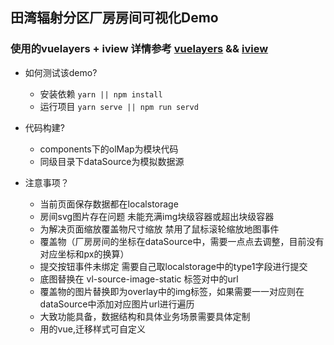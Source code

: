 ## 田湾辐射分区厂房房间可视化Demo

### 使用的vuelayers + iview 详情参考 <a href='https://vuelayers.github.io/#/'>vuelayers</a> && <a href='https://www.iviewui.com/'>iview</a>
- 如何测试该demo?

  - 安装依赖 `yarn || npm install`
  - 运行项目 `yarn serve || npm run servd`


- 代码构建?

  - components下的olMap为模块代码
  - 同级目录下dataSource为模拟数据源

- 注意事项？

  - 当前页面保存数据都在localstorage
  - 房间svg图片存在问题 未能充满img块级容器或超出块级容器
  - 为解决页面缩放覆盖物尺寸缩放 禁用了鼠标滚轮缩放地图事件
  - 覆盖物（厂房房间的坐标在dataSource中，需要一点点去调整，目前没有对应坐标和px的换算）
  - 提交按钮事件未绑定 需要自己取localstorage中的type1字段进行提交
  - 底图替换在 vl-source-image-static 标签对中的url
  - 覆盖物的图片替换即为overlay中的img标签，如果需要一一对应则在dataSource中添加对应图片url进行遍历
  - 大致功能具备，数据结构和具体业务场景需要具体定制
  - 用的vue,迁移样式可自定义